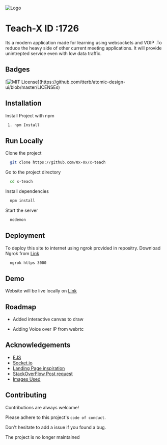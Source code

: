 
![Logo](https://i.postimg.cc/xd43bSHz/Untitled-design-1.png)

# Teach-X ID :1726

Its a modern application made for learning using websockets and VOIP .To reduce the heavy side of other current meeting applications.
It will provide unintrepted service even with low data traffic.



## Badges

[![MIT License](https://img.shields.io/apm/l/atomic-design-ui.svg?)](https://github.com/tterb/atomic-design-ui/blob/master/LICENSEs) 

## Installation

Install Project with npm

```bash
 1. npm Install
```
    
## Run Locally

Clone the project

```bash
  git clone https://github.com/0x-0x/x-teach
```

Go to the project directory

```bash
  cd x-teach
```

Install dependencies

```bash
  npm install
```

Start the server

```bash
  nodemon
```


## Deployment

To deploy this site to internet using ngrok provided in repositry.
Download Ngrok from [Link](https://ngrok.com/)
```bash
  ngrok https 3000
```


## Demo

Website will be live locally on [Link](http://localhost:3000)


## Roadmap

- Added interactive canvas to draw

- Adding Voice over IP from webrtc


## Acknowledgements

 - [EJS](https://ejs.co/)
 - [Socket.io](https://socket.io/)
 - [Landing Page inspiration](https://codepen.io/javpet)
 - [StackOverFlow Post request](https://stackoverflow.com/questions/6158933/how-is-an-http-post-request-made-in-node-js)
 - [Images Used](https://unsplash.com)


## Contributing

Contributions are always welcome!

Please adhere to this project's `code of conduct`.

Don't hesitate to add a issue if you found a bug.

The project is no longer maintained